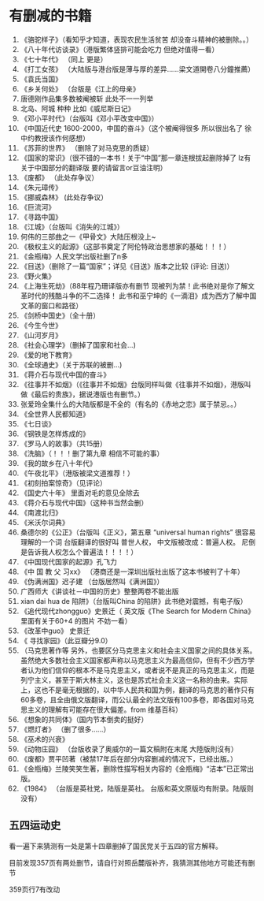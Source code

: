 # 有删减的书籍

1. 《骆驼样子》（看知乎才知道，表现农民生活贫苦 却没奋斗精神的被删除。。）
2. 《八十年代访谈录》（港版繁体竖排可能会吃力 但绝对值得一看）
3. 《七十年代》 （同上 更是）
2. 《打工女孩》 （大陆版与港台版是薄与厚的差异……梁文道開卷八分鐘推薦）
2. 《袁氏当国》
2. 《乡关何处》 （台版是《江上的母亲》
2.   唐德刚作品集多数被阉被斩 此处不一一列举
2.   北岛、阿城 种种 比如《威尼斯日记》
2. 《邓小平时代》（台版叫《邓小平改变中国》）
2. 《中国近代史 1600-2000，中国的奋斗》（这个被阉得很多 所以很出名了 徐中约教授该作何感想）
2. 《苏菲的世界》 （删除了对马克思的质疑）
2. 《国家的常识》（很不错的一本书！关于“中国”那一章连根拔起删除掉了 lz有关于中国部分的翻译版 要的请留言or豆油注明）
2. 《废都》 （此处存争议）
3. 《朱元璋传》
4. 《挪威森林》 (此处存争议）
5. 《巨流河》
6. 《寻路中国》
7. 《江城》（台版叫《消失的江城》）
8.  何伟的三部曲之一《甲骨文》大陆压根没上~
9. 《极权主义的起源》（这部书奠定了阿伦特政治思想家的基础！！！）
10. 《金瓶梅》人民文学出版社删了n多
11. 《目送》（删除了一篇“国家”；详见《目送》版本之比较 (评论: 目送)）
12. 《野火集》
13.  《上海生死劫》（88年程乃珊译版亦有删节 现被列为禁！此书绝对是你了解文革时代的残酷斗争的不二选择！ 此书和巫宁坤的《一滴泪》成为西方了解中国文革的窗口和路径）
14. 《剑桥中国史》（全十册）
15.  《今生今世》
16. 《山河岁月》
17. 《社会心理学》（删掉了国家和社会...)
18. 《爱的地下教育》
19. 《全球通史》（关于苏联的被删...)
20. 《蒋介石与现代中国的奋斗》
21. 《往事并不如烟》（《往事并不如烟》台版同样叫做《往事并不如烟》，港版叫做《最后的贵族》，据说港版也有删节。）
22. 张爱玲全集什么的大陆版都是不全的（有名的《赤地之恋》属于禁忌。。）
23. 《全世界人民都知道》
24. 《七日谈》
25. 《钢铁是怎样炼成的》
26.  《罗马人的故事》（共15册）
27.  《洗脑》（！！！删了第九章 相信不可能的事）
28. 《我的故乡在八十年代》
29. 《午夜北平》（港版被梁文道推荐！）
30. 《初刻拍案惊奇》（见评论）
31.  《国史六十年》 里面对毛的意见全除去
32. 《蒋介石与现代中国》（这种书当然会删）
33. 《南渡北归》
34. 《米沃尔词典》
35.  桑德尔的《公正》（台版叫《正义》，第五章 “universal human rights” 很容易理解的一个词 台版翻译的很好叫 普世人权， 中文版被改成：普遍人权。 尼倒是告诉我人权怎么个普遍法！！！！）
36.  《中国现代国家的起源》孔飞力
37.  《中 国 教 父 习xx》 （港商还是一深圳出版社出版了这本书被判了十年）
38. 《伪满洲国》迟子建 （台版居然叫《满洲国》）
39.   广西师大《讲谈社－中国的历史》整整两卷不能出版
40.   xian dai hua de 陷阱》（台版叫China 的陷阱》此书绝对震撼，有电子版）
41.  《追代现代zhongguo》史景迁（ 英文版《The Search for Modern China》里面有关于60+4 的图片 不妨一看）
42.  《改革中guo》 史景迁
43.  《 寻找家园》（此豆瓣分9.0）
44.  （马克思著作等 另外，也要区分马克思主义和社会主义国家之间的具体关系。虽然绝大多数社会主义国家都声称以马克思主义为最高信仰，但有不少西方学者认为他们信仰的根本不是马克思主义，或者说不是真正的马克思主义，而是列宁主义，甚至于斯大林主义，这也是苏式社会主义这一名称的由来。实际上，这也不是毫无根据的，以中华人民共和国为例，翻译的马克思的著作只有60多卷，且全由俄文版翻译，而公认最全的法文版有100多卷，即各国对马克思主义的理解有可能存在很大偏差。from 维基百科）
45. 《想象的共同体》（国内节本倒卖的挺好）
46.  《燃灯者》 （删了很多……）
47. 《巫术的兴衰》 
48. 《动物庄园》 （台版收录了奥威尔的一篇文稿附在末尾 大陸版則沒有）
49.  《废都》贾平凹著（被禁17年后在部分内容删减的情况下，已经出版。）
50. 《金瓶梅》兰陵笑笑生著，删除性描写相关内容的《金瓶梅》“洁本”已正常出版。
51. 《1984》 （台版是英社党，陆版是英社。 台版和英文原版均有附录。陆版则没有）


## 五四运动史

看一遍下来猜测有一处是第十四章删掉了国民党关于五四的官方解释。

目前发现357页有两处删节，请自行对照岳麓版补齐，我猜测其他地方可能还有删节

359页行7有改动
